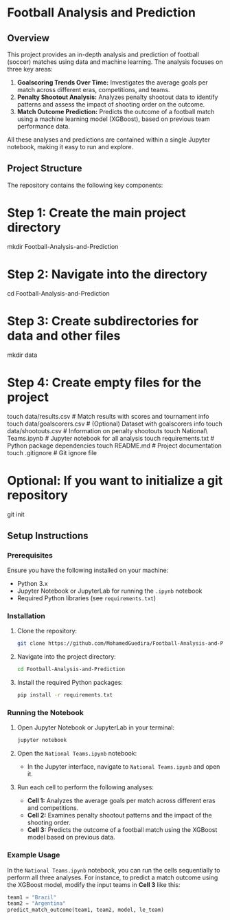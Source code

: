 # Football Analysis and Prediction

## Overview
This project provides an in-depth analysis and prediction of football (soccer) matches using data and machine learning. The analysis focuses on three key areas:

1. **Goalscoring Trends Over Time:** Investigates the average goals per match across different eras, competitions, and teams.
2. **Penalty Shootout Analysis:** Analyzes penalty shootout data to identify patterns and assess the impact of shooting order on the outcome.
3. **Match Outcome Prediction:** Predicts the outcome of a football match using a machine learning model (XGBoost), based on previous team performance data.

All these analyses and predictions are contained within a single Jupyter notebook, making it easy to run and explore.

## Project Structure
The repository contains the following key components:

# Step 1: Create the main project directory
mkdir Football-Analysis-and-Prediction

# Step 2: Navigate into the directory
cd Football-Analysis-and-Prediction

# Step 3: Create subdirectories for data and other files
mkdir data

# Step 4: Create empty files for the project
touch data/results.csv      # Match results with scores and tournament info
touch data/goalscorers.csv  # (Optional) Dataset with goalscorers info
touch data/shootouts.csv    # Information on penalty shootouts
touch National\ Teams.ipynb # Jupyter notebook for all analysis
touch requirements.txt      # Python package dependencies
touch README.md             # Project documentation
touch .gitignore            # Git ignore file

# Optional: If you want to initialize a git repository
git init


## Setup Instructions

### Prerequisites
Ensure you have the following installed on your machine:
- Python 3.x
- Jupyter Notebook or JupyterLab for running the `.ipynb` notebook
- Required Python libraries (see `requirements.txt`)

### Installation
1. Clone the repository:
    ```bash
    git clone https://github.com/MohamedGuedira/Football-Analysis-and-Prediction.git
    ```

2. Navigate into the project directory:
    ```bash
    cd Football-Analysis-and-Prediction
    ```

3. Install the required Python packages:
    ```bash
    pip install -r requirements.txt
    ```

### Running the Notebook
1. Open Jupyter Notebook or JupyterLab in your terminal:
    ```bash
    jupyter notebook
    ```

2. Open the `National Teams.ipynb` notebook:
    - In the Jupyter interface, navigate to `National Teams.ipynb` and open it.

3. Run each cell to perform the following analyses:
    - **Cell 1:** Analyzes the average goals per match across different eras and competitions.
    - **Cell 2:** Examines penalty shootout patterns and the impact of the shooting order.
    - **Cell 3:** Predicts the outcome of a football match using the XGBoost model based on previous data.

### Example Usage
In the `National Teams.ipynb` notebook, you can run the cells sequentially to perform all three analyses. For instance, to predict a match outcome using the XGBoost model, modify the input teams in **Cell 3** like this:

```python
team1 = "Brazil"
team2 = "Argentina"
predict_match_outcome(team1, team2, model, le_team)
